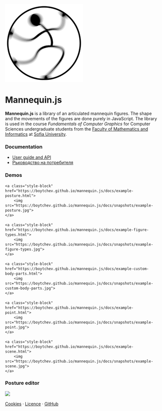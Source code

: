 <img class="logo" src="assets/logo/logo.png">

# Mannequin.js

**Mannequin.js** is a library of an articulated mannequin figures.
The shape and the movements of the figures are done purely in JavaScript.
The library is used in the course *Fundamentals of Computer Graphics*
for Computer Sciences undergraduate students from the
[Faculty of Mathematics and Informatics](https://www.fmi.uni-sofia.bg/en)
at [Sofia University](https://www.uni-sofia.bg/index.php/eng).


### Documentation

* [User guide and API](https://boytchev.github.io/mannequin.js/docs/userguide.html)
* [Ръководство на потребителя](https://boytchev.github.io/mannequin.js/docs/userguide-bg.html)


### Demos

<div class="gallery">

	<a class="style-block" href="https://boytchev.github.io/mannequin.js/docs/example-posture.html">
		<img src="https://boytchev.github.io/mannequin.js/docs/snapshots/example-posture.jpg">
	</a>

	<a class="style-block" href="https://boytchev.github.io/mannequin.js/docs/example-figure-types.html">
		<img src="https://boytchev.github.io/mannequin.js/docs/snapshots/example-figure-types.jpg">
	</a>

	<a class="style-block" href="https://boytchev.github.io/mannequin.js/docs/example-custom-body-parts.html">
		<img src="https://boytchev.github.io/mannequin.js/docs/snapshots/example-custom-body-parts.jpg">
	</a>

	<a class="style-block" href="https://boytchev.github.io/mannequin.js/docs/example-point.html">
		<img src="https://boytchev.github.io/mannequin.js/docs/snapshots/example-point.jpg">
	</a>

	<a class="style-block" href="https://boytchev.github.io/mannequin.js/docs/example-scene.html">
		<img src="https://boytchev.github.io/mannequin.js/docs/snapshots/example-scene.jpg">
	</a>
</div>

### Posture editor

[<img src="https://boytchev.github.io/mannequin.js/docs/snapshots/example-posture-editor.jpg">](https://boytchev.github.io/mannequin.js/src/editor/posture-editor.html)


<div class="footnote">
	<a href="docs/cookies.html">Cookies</a> &middot; 
	<a href="docs/licence.html">Licence</a> &middot; 
	<a href="https://github.com/boytchev/mannequin.js">GitHub</a>
</div>